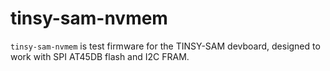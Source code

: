 # tinsy-sam-nvmem

`tinsy-sam-nvmem` is test firmware for the TINSY-SAM devboard, designed to work
with SPI AT45DB flash and I2C FRAM.
